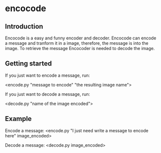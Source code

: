 encocode
========

Introduction
------------

Encocode is a easy and funny encoder and decoder. Encocode can encode a message and 
tranform it in a image, therefore, the message is into the image. To retrieve the 
message Encocoder is needed to decode the image. 

Getting started
---------------

If you just want to encode a message, run:

<encode.py "message to encode" "the resulting image name">

If you just want to decode a message, run:

<decode.py "name of the image encoded">

Example
-------

Encode a message:
<encode.py "I just need write a message to encode here" image_encoded>

Decode a message:
<decode.py image_encoded>